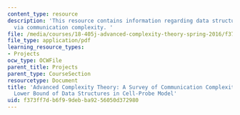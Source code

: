 ```yaml
---
content_type: resource
description: 'This resource contains information regarding data structure lower bounds
  via communication complexity. '
file: /media/courses/18-405j-advanced-complexity-theory-spring-2016/f373ff7db6f99debba9256050d372980_MIT18_405JS16_Data_Struc.pdf
file_type: application/pdf
learning_resource_types:
- Projects
ocw_type: OCWFile
parent_title: Projects
parent_type: CourseSection
resourcetype: Document
title: 'Advanced Complexity Theory: A Survey of Communication Complexity for Proving
  Lower Bound of Data Structures in Cell-Probe Model'
uid: f373ff7d-b6f9-9deb-ba92-56050d372980
---
```

